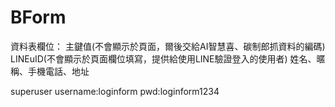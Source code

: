 # BForm
資料表欄位：
主鍵值(不會顯示於頁面，爾後交給AI智慧喜、碳制郎抓資料的編碼)
LINEuID(不會顯示於頁面欄位填寫，提供給使用LINE驗證登入的使用者)
姓名、暱稱、手機電話、地址

superuser
username:loginform
pwd:loginform1234
